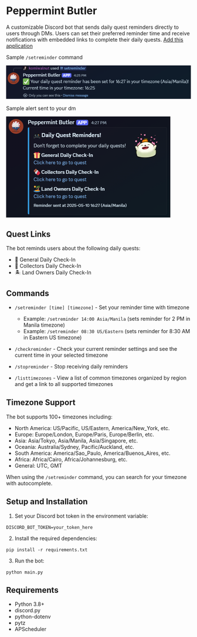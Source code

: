 # Peppermint Butler

A customizable Discord bot that sends daily quest reminders directly to users through DMs. Users can set their preferred reminder time and receive notifications with embedded links to complete their daily quests. [Add this application](https://discord.com/oauth2/authorize?client_id=1370652979497271347)

Sample `/setreminder` command

<img src="./sample1.png">

Sample alert sent to your dm

<img src="./sample2.png">

## Quest Links

The bot reminds users about the following daily quests:
- 🎁 General Daily Check-In
- 🍫 Collectors Daily Check-In
- 🏝️ Land Owners Daily Check-In

## Commands

- `/setreminder [time] [timezone]` - Set your reminder time with timezone
  - Example: `/setreminder 14:00 Asia/Manila` (sets reminder for 2 PM in Manila timezone)
  - Example: `/setreminder 08:30 US/Eastern` (sets reminder for 8:30 AM in Eastern US timezone)

- `/checkreminder` - Check your current reminder settings and see the current time in your selected timezone

- `/stopreminder` - Stop receiving daily reminders

- `/listtimezones` - View a list of common timezones organized by region and get a link to all supported timezones

## Timezone Support

The bot supports 100+ timezones including:
- North America: US/Pacific, US/Eastern, America/New_York, etc.
- Europe: Europe/London, Europe/Paris, Europe/Berlin, etc.
- Asia: Asia/Tokyo, Asia/Manila, Asia/Singapore, etc.
- Oceania: Australia/Sydney, Pacific/Auckland, etc.
- South America: America/Sao_Paulo, America/Buenos_Aires, etc.
- Africa: Africa/Cairo, Africa/Johannesburg, etc.
- General: UTC, GMT

When using the `/setreminder` command, you can search for your timezone with autocomplete.

## Setup and Installation

1. Set your Discord bot token in the environment variable:
```
DISCORD_BOT_TOKEN=your_token_here
```

2. Install the required dependencies:
```
pip install -r requirements.txt
```

3. Run the bot:
```
python main.py
```

## Requirements

- Python 3.8+
- discord.py
- python-dotenv
- pytz
- APScheduler